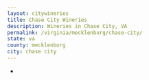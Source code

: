 ```yaml
---
layout: citywineries
title: Chase City Wineries
description: Wineries in Chase City, VA
permalink: /virginia/mecklenburg/chase-city/
state: va
county: mecklenburg
city: chase city
---
```

-

